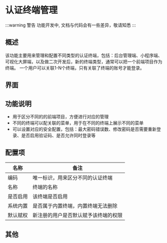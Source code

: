 # 认证终端管理
:::warning 警告
功能开发中, 文档与代码会有一些差异，敬请知悉
:::
## 概述
该功能主要用来管理和配置不同类型的认证终端，包括：后台管理端、小程序端、可视化大屏端，以及做二次开发后，新的终端类型，通常可以把一个前端项目作为终端。
一个用户可以关联1-N个终端，只有关联了终端的账号才能登录。

## 界面

## 功能说明
- 用于区分不同的的前端项目，方便进行对应的管理
- 不同的终端可以配关联的菜单，用于在不同的终端上展示不同的菜单
- 可以设置对应的安全配置，包括：最大密码错误数、修改密码是否需要重新登录、是否启用验证码、是否允许同时登录等

## 配置项
| 名称   | 备注                 |
|------|--------------------|
| 编码   | 唯一标识，用来区分不同的认证终端   |
| 名称   | 终端的名称              |
| 是否启用 | 该终端是否启用            |
| 系统内置 | 是否属于内置终端，内置终端无法删除  |
| 默认赋权 | 新注册的用户是否默认赋予该终端的权限 |

## 其他

